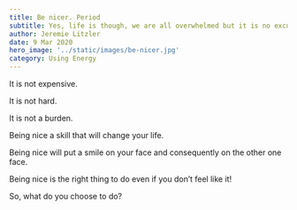 ```yaml
---
title: Be nicer. Period
subtitle: Yes, life is though, we are all overwhelmed but it is no excuse.
author: Jeremie Litzler
date: 9 Mar 2020
hero_image: '../static/images/be-nicer.jpg'
category: Using Energy
---
```


It is not expensive.

It is not hard.

It is not a burden.

Being nice a skill that will change your life.

Being nice will put a smile on your face and consequently on the other one face.

Being nice is the right thing to do even if you don’t feel like it!

So, what do you choose to do?
